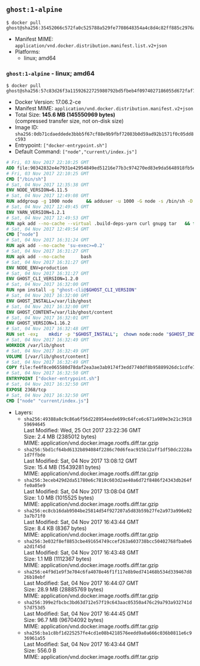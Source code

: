 ## `ghost:1-alpine`

```console
$ docker pull ghost@sha256:35452066c572fa0c525788a529fe7708648354a4c8d4c82ff885c2976a7453e3
```

-	Manifest MIME: `application/vnd.docker.distribution.manifest.list.v2+json`
-	Platforms:
	-	linux; amd64

### `ghost:1-alpine` - linux; amd64

```console
$ docker pull ghost@sha256:57c83d26f3a11592622725980792bd5fbeb4f0974027186055d672faf790f8a1
```

-	Docker Version: 17.06.2-ce
-	Manifest MIME: `application/vnd.docker.distribution.manifest.v2+json`
-	Total Size: **145.6 MB (145550969 bytes)**  
	(compressed transfer size, not on-disk size)
-	Image ID: `sha256:0db71cdaeddede3bbb5f67cf88e9b9fbf72083b0d59ad92b1571f0c05dd8c593`
-	Entrypoint: `["docker-entrypoint.sh"]`
-	Default Command: `["node","current\/index.js"]`

```dockerfile
# Fri, 03 Nov 2017 22:10:25 GMT
ADD file:90342832e4e7931e42954849ed51216e77b3c974270ed83e9da5648918fb5e66 in / 
# Fri, 03 Nov 2017 22:10:25 GMT
CMD ["/bin/sh"]
# Sat, 04 Nov 2017 12:35:38 GMT
ENV NODE_VERSION=6.11.5
# Sat, 04 Nov 2017 12:49:08 GMT
RUN addgroup -g 1000 node     && adduser -u 1000 -G node -s /bin/sh -D node     && apk add --no-cache         libstdc++     && apk add --no-cache --virtual .build-deps         binutils-gold         curl         g++         gcc         gnupg         libgcc         linux-headers         make         python   && for key in     94AE36675C464D64BAFA68DD7434390BDBE9B9C5     FD3A5288F042B6850C66B31F09FE44734EB7990E     71DCFD284A79C3B38668286BC97EC7A07EDE3FC1     DD8F2338BAE7501E3DD5AC78C273792F7D83545D     C4F0DFFF4E8C1A8236409D08E73BC641CC11F4C8     B9AE9905FFD7803F25714661B63B535A4C206CA9     56730D5401028683275BD23C23EFEFE93C4CFFFE     77984A986EBC2AA786BC0F66B01FBB92821C587A   ; do     gpg --keyserver pgp.mit.edu --recv-keys "$key" ||     gpg --keyserver keyserver.pgp.com --recv-keys "$key" ||     gpg --keyserver ha.pool.sks-keyservers.net --recv-keys "$key" ;   done     && curl -SLO "https://nodejs.org/dist/v$NODE_VERSION/node-v$NODE_VERSION.tar.xz"     && curl -SLO --compressed "https://nodejs.org/dist/v$NODE_VERSION/SHASUMS256.txt.asc"     && gpg --batch --decrypt --output SHASUMS256.txt SHASUMS256.txt.asc     && grep " node-v$NODE_VERSION.tar.xz\$" SHASUMS256.txt | sha256sum -c -     && tar -xf "node-v$NODE_VERSION.tar.xz"     && cd "node-v$NODE_VERSION"     && ./configure     && make -j$(getconf _NPROCESSORS_ONLN)     && make install     && apk del .build-deps     && cd ..     && rm -Rf "node-v$NODE_VERSION"     && rm "node-v$NODE_VERSION.tar.xz" SHASUMS256.txt.asc SHASUMS256.txt
# Sat, 04 Nov 2017 12:49:45 GMT
ENV YARN_VERSION=1.2.1
# Sat, 04 Nov 2017 12:49:53 GMT
RUN apk add --no-cache --virtual .build-deps-yarn curl gnupg tar   && for key in     6A010C5166006599AA17F08146C2130DFD2497F5   ; do     gpg --keyserver pgp.mit.edu --recv-keys "$key" ||     gpg --keyserver keyserver.pgp.com --recv-keys "$key" ||     gpg --keyserver ha.pool.sks-keyservers.net --recv-keys "$key" ;   done   && curl -fSLO --compressed "https://yarnpkg.com/downloads/$YARN_VERSION/yarn-v$YARN_VERSION.tar.gz"   && curl -fSLO --compressed "https://yarnpkg.com/downloads/$YARN_VERSION/yarn-v$YARN_VERSION.tar.gz.asc"   && gpg --batch --verify yarn-v$YARN_VERSION.tar.gz.asc yarn-v$YARN_VERSION.tar.gz   && mkdir -p /opt/yarn   && tar -xzf yarn-v$YARN_VERSION.tar.gz -C /opt/yarn --strip-components=1   && ln -s /opt/yarn/bin/yarn /usr/local/bin/yarn   && ln -s /opt/yarn/bin/yarn /usr/local/bin/yarnpkg   && rm yarn-v$YARN_VERSION.tar.gz.asc yarn-v$YARN_VERSION.tar.gz   && apk del .build-deps-yarn
# Sat, 04 Nov 2017 12:49:54 GMT
CMD ["node"]
# Sat, 04 Nov 2017 16:31:24 GMT
RUN apk add --no-cache 'su-exec>=0.2'
# Sat, 04 Nov 2017 16:31:27 GMT
RUN apk add --no-cache 		bash
# Sat, 04 Nov 2017 16:31:27 GMT
ENV NODE_ENV=production
# Sat, 04 Nov 2017 16:31:27 GMT
ENV GHOST_CLI_VERSION=1.2.0
# Sat, 04 Nov 2017 16:32:00 GMT
RUN npm install -g "ghost-cli@$GHOST_CLI_VERSION"
# Sat, 04 Nov 2017 16:32:00 GMT
ENV GHOST_INSTALL=/var/lib/ghost
# Sat, 04 Nov 2017 16:32:00 GMT
ENV GHOST_CONTENT=/var/lib/ghost/content
# Sat, 04 Nov 2017 16:32:01 GMT
ENV GHOST_VERSION=1.16.2
# Sat, 04 Nov 2017 16:32:48 GMT
RUN set -ex; 	mkdir -p "$GHOST_INSTALL"; 	chown node:node "$GHOST_INSTALL"; 		su-exec node ghost install "$GHOST_VERSION" --db sqlite3 --no-prompt --no-stack --no-setup --dir "$GHOST_INSTALL"; 		cd "$GHOST_INSTALL"; 	su-exec node ghost config --ip 0.0.0.0 --port 2368 --no-prompt --db sqlite3 --url http://localhost:2368 --dbpath "$GHOST_CONTENT/data/ghost.db"; 	su-exec node ghost config paths.contentPath "$GHOST_CONTENT"; 		su-exec node ln -s config.production.json "$GHOST_INSTALL/config.development.json"; 	readlink -f "$GHOST_INSTALL/config.development.json"; 		mv "$GHOST_CONTENT" "$GHOST_INSTALL/content.orig"; 	mkdir -p "$GHOST_CONTENT"; 	chown node:node "$GHOST_CONTENT"; 		for f in "$GHOST_INSTALL/current/node_modules/.bin/knex-migrator"*; do 		[ -x "$f" ]; 		ln -svf "$f" /usr/local/bin/; 	done
# Sat, 04 Nov 2017 16:32:49 GMT
WORKDIR /var/lib/ghost
# Sat, 04 Nov 2017 16:32:49 GMT
VOLUME [/var/lib/ghost/content]
# Sat, 04 Nov 2017 16:32:49 GMT
COPY file:fe4f8ce065580d78daf2ea3ae3ab9174f3edd7740df8b95889926dc1cdfe77b0 in /usr/local/bin 
# Sat, 04 Nov 2017 16:32:50 GMT
ENTRYPOINT ["docker-entrypoint.sh"]
# Sat, 04 Nov 2017 16:32:50 GMT
EXPOSE 2368/tcp
# Sat, 04 Nov 2017 16:32:50 GMT
CMD ["node" "current/index.js"]
```

-	Layers:
	-	`sha256:49388a8c9c86a6f56d228954eede699c64fce6c671a989e3e21c391859694645`  
		Last Modified: Wed, 25 Oct 2017 23:22:36 GMT  
		Size: 2.4 MB (2385012 bytes)  
		MIME: application/vnd.docker.image.rootfs.diff.tar.gzip
	-	`sha256:5bd1cf64bd6132b894084f2286c70d6feac915b12aff1df50dc2228a1d7ffbde`  
		Last Modified: Sat, 04 Nov 2017 13:08:12 GMT  
		Size: 15.4 MB (15439281 bytes)  
		MIME: application/vnd.docker.image.rootfs.diff.tar.gzip
	-	`sha256:3eceb429d2da51780e6c7810c603d2ae40a6d72f8486f24343db264ffe0a05e9`  
		Last Modified: Sat, 04 Nov 2017 13:08:04 GMT  
		Size: 1.0 MB (1015525 bytes)  
		MIME: application/vnd.docker.image.rootfs.diff.tar.gzip
	-	`sha256:ec8cb16dab9504be25814d54f927207a5d83b59b27fe2a973a996e023a7b71f0`  
		Last Modified: Sat, 04 Nov 2017 16:43:44 GMT  
		Size: 8.4 KB (8367 bytes)  
		MIME: application/vnd.docker.image.rootfs.diff.tar.gzip
	-	`sha256:3e032f8ef8853cbe491654749ccef263a603738bcc50402768fba0e6a2d1f45d`  
		Last Modified: Sat, 04 Nov 2017 16:43:48 GMT  
		Size: 1.1 MB (1112367 bytes)  
		MIME: application/vnd.docker.image.rootfs.diff.tar.gzip
	-	`sha256:e4f9d1e9f3e704c6fa4078e46f1f117e8b9ed741468b534d339467d826b10ebf`  
		Last Modified: Sat, 04 Nov 2017 16:44:07 GMT  
		Size: 28.9 MB (28885769 bytes)  
		MIME: application/vnd.docker.image.rootfs.diff.tar.gzip
	-	`sha256:399e2fbcbc3bd63d712e57f19c643aac05350a476c29a793a932741d57d753d5`  
		Last Modified: Sat, 04 Nov 2017 16:44:45 GMT  
		Size: 96.7 MB (96704092 bytes)  
		MIME: application/vnd.docker.image.rootfs.diff.tar.gzip
	-	`sha256:ba1c8bf1d225257fe4cd1e08b4218576eedd9a0a666c036b0811e6c936961a55`  
		Last Modified: Sat, 04 Nov 2017 16:43:44 GMT  
		Size: 556.0 B  
		MIME: application/vnd.docker.image.rootfs.diff.tar.gzip
